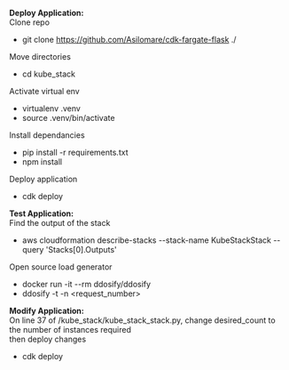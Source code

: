 
**Deploy Application:**\
Clone repo
- git clone https://github.com/Asilomare/cdk-fargate-flask ./

Move directories
- cd kube_stack

Activate virtual env
- virtualenv .venv
- source .venv/bin/activate

Install dependancies
- pip install -r requirements.txt
- npm install

Deploy application
- cdk deploy

**Test Application:**\
Find the output of the stack
- aws cloudformation describe-stacks --stack-name KubeStackStack --query 'Stacks[0].Outputs' 

Open source load generator
- docker run -it --rm ddosify/ddosify
- ddosify -t <put the output link here> -n <request_number>

**Modify Application:**\
On line 37 of /kube_stack/kube_stack_stack.py, change desired_count to the number of instances required\
then deploy changes
- cdk deploy
